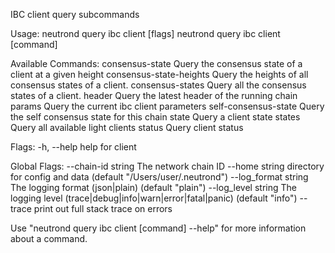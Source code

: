 IBC client query subcommands

Usage:
  neutrond query ibc client [flags]
  neutrond query ibc client [command]

Available Commands:
  consensus-state         Query the consensus state of a client at a given height
  consensus-state-heights Query the heights of all consensus states of a client.
  consensus-states        Query all the consensus states of a client.
  header                  Query the latest header of the running chain
  params                  Query the current ibc client parameters
  self-consensus-state    Query the self consensus state for this chain
  state                   Query a client state
  states                  Query all available light clients
  status                  Query client status

Flags:
  -h, --help   help for client

Global Flags:
      --chain-id string     The network chain ID
      --home string         directory for config and data (default "/Users/user/.neutrond")
      --log_format string   The logging format (json|plain) (default "plain")
      --log_level string    The logging level (trace|debug|info|warn|error|fatal|panic) (default "info")
      --trace               print out full stack trace on errors

Use "neutrond query ibc client [command] --help" for more information about a command.
